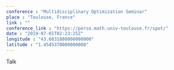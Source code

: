 ```yaml
---
conference : "Multidisciplinary Optimization Seminar"
place : "Toulouse, France"
link : ""
conference_link : "https://perso.math.univ-toulouse.fr/spot/"
date : "2019-07-01T02:23:25Z"
longitude : "43.6031880000000000"
latitude : "1.4545370000000000"
---
```


Talk

